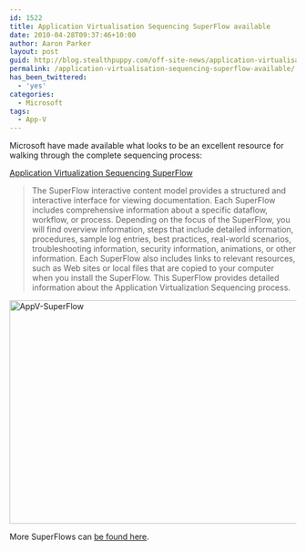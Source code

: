 ```yaml
---
id: 1522
title: Application Virtualisation Sequencing SuperFlow available
date: 2010-04-28T09:37:46+10:00
author: Aaron Parker
layout: post
guid: http://blog.stealthpuppy.com/off-site-news/application-virtualisation-sequencing-superflow-available
permalink: /application-virtualisation-sequencing-superflow-available/
has_been_twittered:
  - 'yes'
categories:
  - Microsoft
tags:
  - App-V
---
```

Microsoft have made available what looks to be an excellent resource for walking through the complete sequencing process:

[Application Virtualization Sequencing SuperFlow](http://www.microsoft.com/downloads/details.aspx?displaylang=en&FamilyID=8c4dfab6-7ef5-4188-a531-346cf9bfe7bf)

> The SuperFlow interactive content model provides a structured and interactive interface for viewing documentation. Each SuperFlow includes comprehensive information about a specific dataflow, workflow, or process. Depending on the focus of the SuperFlow, you will find overview information, steps that include detailed information, procedures, sample log entries, best practices, real-world scenarios, troubleshooting information, security information, animations, or other information. Each SuperFlow also includes links to relevant resources, such as Web sites or local files that are copied to your computer when you install the SuperFlow. This SuperFlow provides detailed information about the Application Virtualization Sequencing process.

[<img style="border-bottom: 0px; border-left: 0px; display: inline; border-top: 0px; border-right: 0px" title="AppV-SuperFlow" border="0" alt="AppV-SuperFlow" src="https://stealthpuppy.com/wp-content/uploads/2010/04/AppVSuperFlow_thumb.png" width="633" height="392" />](https://stealthpuppy.com/wp-content/uploads/2010/04/AppVSuperFlow.png) 

More SuperFlows can [be found here](http://www.microsoft.com/downloads/en/results.aspx?pocId=&freetext=superflow&DisplayLang=en).